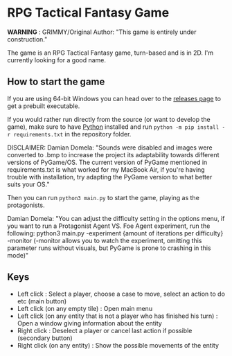# RPG Tactical Fantasy Game

__WARNING__ : GRIMMY/Original Author: "This game is entirely under construction."

The game is an RPG Tactical Fantasy game, turn-based and is in 2D.
I'm currently looking for a good name.

## How to start the game

If you are using 64-bit Windows you can head over to the [releases page](https://github.com/grimmys/rpg_tactical_fantasy_game/releases) to get a prebuilt executable.

If you would rather run directly from the source \(or want to develop the game\), make sure to have [Python](https://python.org) installed and run `python -m pip install -r requirements.txt` in the repository folder.

DISCLAIMER: Damian Domela: "Sounds were disabled and images were converted to .bmp to increase the project its adaptability towards different versions of PyGame/OS.
The current version of PyGame mentioned in requirements.txt is what worked for my MacBook Air, if you're having trouble with installation, try adapting the PyGame version to what better suits your OS."

Then you can run `python3 main.py` to start the game, playing as the protagonists.

Damian Domela: "You can adjust the difficulty setting in the options menu, if you want to run a Protagonist Agent VS. Foe Agent experiment, run the following:
python3 main.py -experiment {amount of iterations per difficulty} -monitor
(-monitor allows you to watch the experiment, omitting this parameter runs without visuals, but PyGame is prone to crashing in this mode)"

## Keys

* Left click : Select a player, choose a case to move, select an action to do etc (main button)
* Left click (on any empty tile) : Open main menu
* Left click (on any entity that is not a player who has finished his turn) : Open a window giving information about the entity
* Right click : Deselect a player or cancel last action if possible (secondary button)
* Right click (on any entity) : Show the possible movements of the entity
